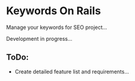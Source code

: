 # Keywords On Rails

Manage your keywords for SEO project...

Development in progress...

## ToDo:

- Create detailed feature list and requirements...

